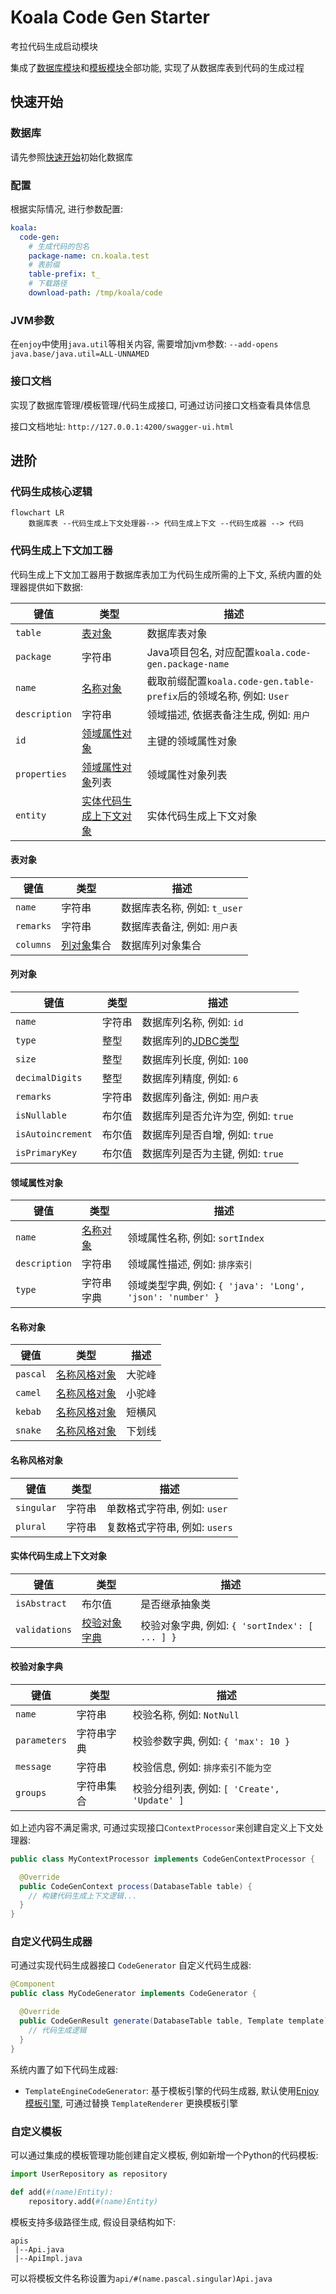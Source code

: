 # Koala Code Gen Starter

考拉代码生成启动模块

集成了[数据库模块](../koala-database-starter)和[模板模块](../koala-template-starter)全部功能, 实现了从数据库表到代码的生成过程

## 快速开始

### 数据库

请先参照[快速开始](../../docs/guide/getting-started.md#初始化数据库)初始化数据库

### 配置

根据实际情况, 进行参数配置:

```yaml
koala:
  code-gen:
    # 生成代码的包名
    package-name: cn.koala.test
    # 表前缀
    table-prefix: t_
    # 下载路径
    download-path: /tmp/koala/code
```

### JVM参数

在`enjoy`中使用`java.util`等相关内容, 需要增加jvm参数: `--add-opens java.base/java.util=ALL-UNNAMED`

### 接口文档

实现了数据库管理/模板管理/代码生成接口, 可通过访问接口文档查看具体信息

接口文档地址: `http://127.0.0.1:4200/swagger-ui.html`

## 进阶

### 代码生成核心逻辑

```mermaid
flowchart LR
	数据库表 --代码生成上下文处理器--> 代码生成上下文 --代码生成器 --> 代码
```

### 代码生成上下文加工器

代码生成上下文加工器用于数据库表加工为代码生成所需的上下文, 系统内置的处理器提供如下数据:

| 键值          | 类型                                              | 描述                                                         |
| ------------- | ------------------------------------------------- | ------------------------------------------------------------ |
| `table`       | [表对象](#表对象)                                 | 数据库表对象                                                 |
| `package`     | 字符串                                            | Java项目包名, 对应配置`koala.code-gen.package-name`          |
| `name`        | [名称对象](#名称对象)                             | 截取前缀配置`koala.code-gen.table-prefix`后的领域名称, 例如: `User` |
| `description` | 字符串                                            | 领域描述, 依据表备注生成, 例如: `用户`                       |
| `id`          | [领域属性对象](#领域属性对象)                     | 主键的领域属性对象                                           |
| `properties`  | [领域属性对象](#领域属性对象)列表                 | 领域属性对象列表                                             |
| `entity`      | [实体代码生成上下文对象](#实体代码生成上下文对象) | 实体代码生成上下文对象                                       |

#### 表对象

| 键值      | 类型                  | 描述                         |
| --------- | --------------------- | ---------------------------- |
| `name`    | 字符串                | 数据库表名称, 例如: `t_user` |
| `remarks` | 字符串                | 数据库表备注, 例如: `用户表` |
| `columns` | [列对象](#列对象)集合 | 数据库列对象集合             |

#### 列对象

| 键值              | 类型   | 描述                                                         |
| ----------------- | ------ | ------------------------------------------------------------ |
| `name`            | 字符串 | 数据库列名称, 例如: `id`                                     |
| `type`            | 整型   | 数据库列的[JDBC类型](https://docs.oracle.com/en/java/javase/17/docs/api/java.sql/java/sql/JDBCType.html) |
| `size`            | 整型   | 数据库列长度, 例如: `100`                                    |
| `decimalDigits`   | 整型   | 数据库列精度, 例如: `6`                                      |
| `remarks`         | 字符串 | 数据库列备注, 例如: `用户表`                                 |
| `isNullable`      | 布尔值 | 数据库列是否允许为空, 例如: `true`                           |
| `isAutoincrement` | 布尔值 | 数据库列是否自增, 例如: `true`                               |
| `isPrimaryKey`    | 布尔值 | 数据库列是否为主键, 例如: `true`                             |

#### 领域属性对象

| 键值          | 类型                  | 描述                                                       |
| ------------- | --------------------- | ---------------------------------------------------------- |
| `name`        | [名称对象](#名称对象) | 领域属性名称, 例如: `sortIndex`                            |
| `description` | 字符串                | 领域属性描述, 例如: `排序索引`                             |
| `type`        | 字符串字典            | 领域类型字典, 例如: `{ 'java': 'Long', 'json': 'number' }` |

#### 名称对象

| 键值     | 类型                          | 描述   |
| -------- | ----------------------------- | ------ |
| `pascal` | [名称风格对象](#名称风格对象) | 大驼峰 |
| `camel`  | [名称风格对象](#名称风格对象) | 小驼峰 |
| `kebab`  | [名称风格对象](#名称风格对象) | 短横风 |
| `snake`  | [名称风格对象](#名称风格对象) | 下划线 |

#### 名称风格对象

| 键值       | 类型   | 描述                          |
| ---------- | ------ | ----------------------------- |
| `singular` | 字符串 | 单数格式字符串, 例如: `user`  |
| `plural`   | 字符串 | 复数格式字符串, 例如: `users` |

#### 实体代码生成上下文对象

| 键值          | 类型                          | 描述                                           |
| ------------- | ----------------------------- | ---------------------------------------------- |
| `isAbstract`  | 布尔值                        | 是否继承抽象类                                 |
| `validations` | [校验对象字典](#校验对象字典) | 校验对象字典, 例如: `{ 'sortIndex': [ ... ] }` |

#### 校验对象字典

| 键值         | 类型       | 描述                                         |
| ------------ | ---------- | -------------------------------------------- |
| `name`       | 字符串     | 校验名称, 例如: `NotNull`                    |
| `parameters` | 字符串字典 | 校验参数字典, 例如: `{ 'max': 10 }`          |
| `message`    | 字符串     | 校验信息, 例如: `排序索引不能为空`           |
| `groups`     | 字符串集合 | 校验分组列表, 例如: `[ 'Create', 'Update' ]` |

如上述内容不满足需求, 可通过实现接口`ContextProcessor`来创建自定义上下文处理器:

```java
public class MyContextProcessor implements CodeGenContextProcessor {

  @Override
  public CodeGenContext process(DatabaseTable table) {
    // 构建代码生成上下文逻辑...
  }
}
```

### 自定义代码生成器

可通过实现代码生成器接口 `CodeGenerator` 自定义代码生成器:

```java
@Component
public class MyCodeGenerator implements CodeGenerator {

  @Override
  public CodeGenResult generate(DatabaseTable table, Template template) {
    // 代码生成逻辑
  }
}
```

系统内置了如下代码生成器:

- `TemplateEngineCodeGenerator`: 基于模板引擎的代码生成器, 默认使用[Enjoy模板引擎](https://jfinal.com/doc/6-1), 可通过替换 `TemplateRenderer` 更换模板引擎

### 自定义模板

可以通过集成的模板管理功能创建自定义模板, 例如新增一个Python的代码模板:

```python
import UserRepository as repository

def add(#(name)Entity):
    repository.add(#(name)Entity)
```

模板支持多级路径生成, 假设目录结构如下:

```
apis
 |--Api.java
 |--ApiImpl.java
```

可以将模板文件名称设置为`api/#(name.pascal.singular)Api.java`

